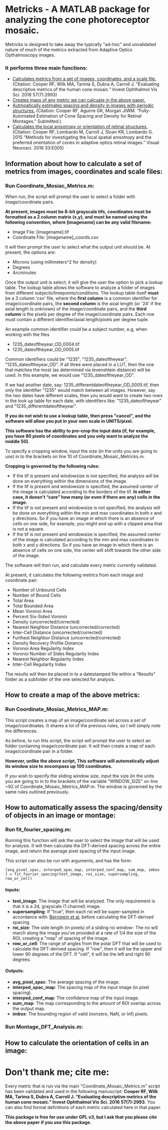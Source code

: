 # Metricks - A MATLAB package for analyzing the cone photoreceptor mosaic.

Metricks is designed to take away the typically "ad-hoc" and unvalidated nature of much of the metrics extracted from Adaptive Optics Opthalmoscopy images.

### It performs three main functions:
* [Calculates metrics from a set of images, coordinates, and a scale file.](#Metrics) (Citation: Cooper RF, Wilk MA, Tarima S, Dubra A, Carroll J. “Evaluating descriptive metrics of the human cone mosaic.” Invest Ophthalmol Vis Sci. 2016 57(7):2993)
* [Creates maps of any metric we can calcuate in the above paper.](#MetricsMap)
* [Autmoatically estimates spacing and density in images with periodic structures.](#DFTMetrics) (Citation: Cooper RF, Aguirre GK, Morgan JIWM. "Fully-Automated Estimation of Cone Spacing and Density for Retinal Montages." Submitted.)
* [Calculates the local anisotropy or orientation of retinal structures.](#Orientation) (Citation: Cooper RF, Lombardo M, Carroll J, Sloan KR, Lombardo G. 2015 “Methods for investigating the local spatial anisotropy and the preferred orientation of cones in adaptive optics retinal images.” Visual Neurosci. 2016 33:E005)

## Information about how to calculate a set of metrics from images, coordinates and scale files: <a name="Metrics"></a>

### Run Coordinate_Mosiac_Metrics.m:

When run, the script will prompt the user to select a folder with image/coordinate pairs.

**At present, images must be 8-bit grayscale tifs, coordinates must be formatted as a 2 column matrix (x,y), and must be named using the following convention, where [imagename] can be any valid filename:**
* Image File: [imagename].tif
* Coordinate File: [imagename]\_coords.csv

It will then prompt the user to select what the output unit should be. At present, the options are:
* Microns (using millimeters^2 for density)
* Degrees
* Arcminutes

Once the output unit is select, it will give the user the option to pick a lookup table. The lookup table allows the software to analyze a folder of images from different subjects/timepoints/conditions. The lookup table itself **must** be a 3 column 'csv' file, where the **first column** is a common identifier for image/coordinate pairs, the **second column** is the axial length (or '24' if the axial length is unknown) of the image/coordinate pairs, and the **third column** is the pixels per degree of the image/coordinate pairs. Each row must contain a different identifier/axial length/pixels per degree tuple.

An example common identifier could be a subject number, e.g, when working with the files
- 1235_dateoftheyear_OD_0004.tif
- 1235_dateoftheyear_OD_0005.tif

Common identifiers could be "1235", "1235_dateoftheyear", "1235_dateoftheyear_OD". If all three were placed in a LUT, then the one that matches the most (as determined via levenshtein distance) will be used. In this example, we would use "1235_dateoftheyear_OD".

If we had another date, say: 1235_differentdateoftheyear_OD_0005.tif, then _only_ the identifier "1235" would match between all images. However, say the two dates have different scales, then you would want to create two rows in the look up table for each date, with identifiers like: "1235_dateoftheyear" and "1235_differentdateoftheyear".

**If you do not wish to use a lookup table, then press "cancel", and the software will allow you put in your own scale in UNITS/pixel.**

**This software has the ability to pre-crop the input data (if, for example, you have 80 pixels of coordinates and you only want to analyze the middle 50).**

To specify a cropping window, input the size (in the units you are going to use) in to the brackets on line 10 of Coordinate_Mosaic_Metricks.m.

**Cropping is governed by the following rules:**

- If the tif is present and windowsize is not specified, the analysis will be done on everything within the dimensions of the image.
- If the tif is present and windowsize is specified, the assumed center of the image is calculated according to the borders of the tif. **In either case, it doesn’t “care” how many (or even if there are any) cells in the image.**
- If the tif is not present and windowsize is not specified, the analysis will be done on everything within the min and max coordinates in both x and y directions. So if you have an image in which there is an absence of cells on one side, for example, you might end up with a clipped area that is not a square.
- If the tif is not present and windowsize is specified, the assumed center of the image is calculated according to the min and max coordinates in both x and y directions. So if you have an image in which there is an absence of cells on one side, the center will shift towards the other side of the image.

The software will then run, and calculate every metric currently validated.

At present, it calculates the following metrics from each image and coordinate pair:

- Number of Unbound Cells
- Number of Bound Cells
- Total Area
- Total Bounded Area
- Mean Voronoi Area
- Percent Six-Sided Voronoi
- Density (uncorrected/corrected)
- Nearest Neighbor Distance (uncorrected/corrected)
- Inter-Cell Distance (uncorrected/corrected)
- Furthest Neighbor Distance (uncorrected/corrected)
- Density Recovery Profile Distance
- Voronoi Area Regularity Index
- Voronoi Number of Sides Regularity Index
- Nearest Neighbor Regularity Index
- Inter-Cell Regularity Index

The results will then be placed in to a datestamped file within a "Results" folder as a subfolder of the one selected for analysis.

## How to create a map of the above metrics: <a name="MetricsMap"></a>

### Run Coordinate_Mosiac_Metrics_MAP.m:

This script creates a map of an image/coordinate set across a set of image/coordinates. It shares a lot of the previous rules, so I will simply note the differences.

As before, to run this script, the script will prompt the user to select an folder containing image/coordinate pair. It will then create a map of each image/coordinate pair in a folder.

**However, unlike the above script, This software will automatically adjust its window size to encompass up 100 coordinates.**

If you wish to specify the sliding window size, input the size (in the units you are going to in to the brackets of the variable "WINDOW_SIZE" on line ~92 of Coordinate_Mosaic_Metrics_MAP.m. The window is governed by the same rules outlined previously.

## How to automatically assess the spacing/density of objects in an image or montage: <a name="DFTMetrics"></a>

### Run fit_fourier_spacing.m:

Running this function will ask the user to select the image that will be used for analysis. It will then calculate the DFT-derived spacing across the entire image, and return the average pixel spacing of the input image.

This script can also be run with arguments, and has the form:

`[avg_pixel_spac, interped_spac_map, interped_conf_map, sum_map, imbox ] = fit_fourier_spacing(test_image, roi_size, supersampling, row_or_cell)`

#### Inputs:

- **test_image**: The image that will be analyzed. The only requirement is that it is a 2d, grayscale (1 channel) image.
- **supersampling**: If "true", then each roi will be super-sampled in accordance with: [Bernstein et al.](https://arxiv.org/pdf/1401.2636.pdf) before calculating the DFT-derived spacing.
- **roi_size**: The side length (in pixels) of a sliding roi window- The roi will march along the image you've provided at a rate of 1/4 the size of the ROI, creating a "map" of spacing of the image.
- **row_or_cell**: The range of angles from the polar DFT that will be used to calculate the DFT-derived spacing. If "row", then it will be the upper and lower 90 degrees of the DFT. If "cell", it will be the left and right 90 degrees.

#### Outputs:

- **avg_pixel_spac**: The average spacing of the image.
- **interped_spac_map**: The spacing map of the input image (in pixel spacing).
- **interped_conf_map**: The confidence map of the input image.
- **sum_map**: The map corresponding to the amount of ROI overlap across the output map.
- **imbox**: The bounding region of valid (nonzero, NaN, or Inf) pixels.

### Run Montage_DFT_Analysis.m:



## How to calculate the orientation of cells in an image: <a name="Orientation"></a>

# Don't thank me; cite me:
Every metric that is run via the main "Coordinate_Mosaic_Metrics.m" script has been validated and used in the following manuscript: **Cooper RF, Wilk MA, Tarima S, Dubra A, Carroll J. “Evaluating descriptive metrics of the human cone mosaic.” Invest Ophthalmol Vis Sci. 2016 57(7):2993.** You can also find formal definitions of each metric calculated here in that paper.

**This package is free for use under GPL v3, but I ask that you please cite the above paper if you use this package.**

